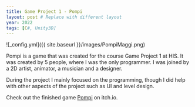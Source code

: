 ```yaml
---
title: Game Project 1 - Pompi
layout: post # Replace with different layout
year: 2022
tags: [C#, Unity3D]
---
```


![_config.yml]({{ site.baseurl }}/images/PompiMaggi.png)

Pompi is a game that was created for the course Game Project 1 at HIS. It was created by 5 people, where I was the only programmer. I was joined by a 2D artist, animator, a musician and a designer.

During the project I mainly focused on the programming, though I did help with other aspects of the project such as UI and level design.

Check out the finished game [Pompi](https://fusion1013.itch.io/pompi) on itch.io.